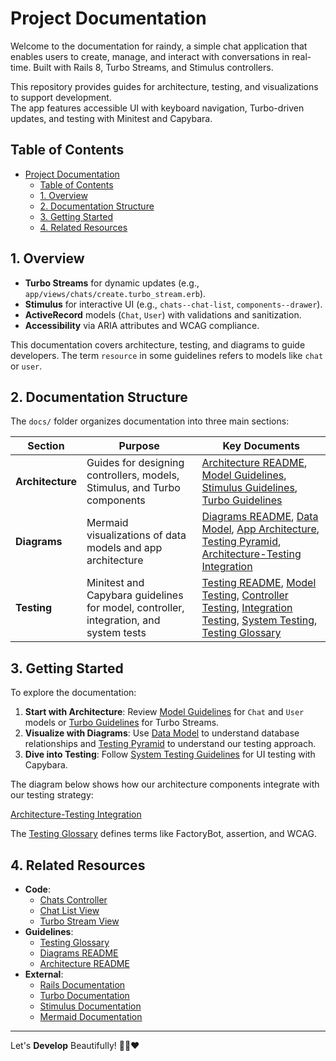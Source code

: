 <!--
---
title: "Project Documentation"
description: "Documentation for this Rails 8 application"
updated: "2025-05-15 10:28:00"
status: "Done 🤎"
contributors:
  - username: aindy
    ai: false
  - username: xai-grok-3
    ai: true
category: "Documentation"
tags: ["documentation", "rails", "turbo", "stimulus", "testing"]
related_docs:
  - path: "/docs/architecture/README.md"
  - path: "/docs/diagrams/README.md"
  - path: "/docs/testing/README.md"
---
-->

# Project Documentation

Welcome to the documentation for raindy, a simple chat application that enables users to create, manage, and interact with conversations in real-time. Built with Rails 8, Turbo Streams, and Stimulus controllers.  

This repository provides guides for architecture, testing, and visualizations to support development.  
The app features accessible UI with keyboard navigation, Turbo-driven updates, and testing with Minitest and Capybara. 

## Table of Contents
- [Project Documentation](#project-documentation)
  - [Table of Contents](#table-of-contents)
  - [1. Overview](#1-overview)
  - [2. Documentation Structure](#2-documentation-structure)
  - [3. Getting Started](#3-getting-started)
  - [4. Related Resources](#4-related-resources)

## 1. Overview

- **Turbo Streams** for dynamic updates (e.g., `app/views/chats/create.turbo_stream.erb`).
- **Stimulus** for interactive UI (e.g., `chats--chat-list`, `components--drawer`).
- **ActiveRecord** models (`Chat`, `User`) with validations and sanitization.
- **Accessibility** via ARIA attributes and WCAG compliance.

This documentation covers architecture, testing, and diagrams to guide developers. The term `resource` in some guidelines refers to models like `chat` or `user`.

## 2. Documentation Structure

The `docs/` folder organizes documentation into three main sections:

| Section          | Purpose                                                                               | Key Documents                                                                                                                                                                                                                                                                                                                                                                  |
| ---------------- | ------------------------------------------------------------------------------------- | ------------------------------------------------------------------------------------------------------------------------------------------------------------------------------------------------------------------------------------------------------------------------------------------------------------------------------------------------------------------------------ |
| **Architecture** | Guides for designing controllers, models, Stimulus, and Turbo components              | [Architecture README](/docs/architecture/README.md), [Model Guidelines](/docs/architecture/model-guidelines.md), [Stimulus Guidelines](/docs/architecture/stimulus-guidelines.md), [Turbo Guidelines](/docs/architecture/turbo-guidelines.md)                                                                                                                                      |
| **Diagrams**     | Mermaid visualizations of data models and app architecture                            | [Diagrams README](/docs/diagrams/README.md), [Data Model](/docs/diagrams/data-model.md), [App Architecture](/docs/diagrams/app-architecture.md), [Testing Pyramid](/docs/diagrams/testing-pyramid.md), [Architecture-Testing Integration](/docs/diagrams/architecture-testing-integration.md)                                                                                    |
| **Testing**      | Minitest and Capybara guidelines for model, controller, integration, and system tests | [Testing README](/docs/testing/README.md), [Model Testing](/docs/testing/model-testing-guidelines.md), [Controller Testing](/docs/testing/controller-testing-guidelines.md), [Integration Testing](/docs/testing/integration-testing-guidelines.md), [System Testing](/docs/testing/system-testing-guidelines.md), [Testing Glossary](/docs/testing/testing-glossary.md) |

## 3. Getting Started

To explore the documentation:
1. **Start with Architecture**: Review [Model Guidelines](/docs/architecture/model-guidelines.md) for `Chat` and `User` models or [Turbo Guidelines](/docs/architecture/turbo-guidelines.md) for Turbo Streams.
2. **Visualize with Diagrams**: Use [Data Model](/docs/diagrams/data-model.md) to understand database relationships and [Testing Pyramid](/docs/diagrams/testing-pyramid.md) to understand our testing approach.
3. **Dive into Testing**: Follow [System Testing Guidelines](/docs/testing/system-testing-guidelines.md) for UI testing with Capybara.

The diagram below shows how our architecture components integrate with our testing strategy:

[Architecture-Testing Integration](/docs/diagrams/architecture-testing-integration.md)

The [Testing Glossary](/docs/testing/testing-glossary.md) defines terms like FactoryBot, assertion, and WCAG.

## 4. Related Resources

- **Code**:
  - [Chats Controller](/app/controllers/chats_controller.rb)
  - [Chat List View](/app/views/chats/_chat.html.erb)
  - [Turbo Stream View](/app/views/chats/create.turbo_stream.erb)
- **Guidelines**:
  - [Testing Glossary](/docs/testing/testing-glossary.md)
  - [Diagrams README](/docs/diagrams/README.md)
  - [Architecture README](/docs/architecture/README.md)
- **External**:
  - [Rails Documentation](https://guides.rubyonrails.org/)
  - [Turbo Documentation](https://turbo.hotwired.dev/)
  - [Stimulus Documentation](https://stimulus.hotwired.dev/)
  - [Mermaid Documentation](https://mermaid-js.github.io/mermaid/)

---

Let's **Develop** Beautifully! 🩵🧡❤️